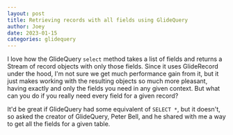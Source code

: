 ```yaml
---
layout: post
title: Retrieving records with all fields using GlideQuery
author: Joey
date: 2023-01-15
categories: glidequery
---
```


I love how the GlideQuery `select` method takes a list of fields and returns a Stream of record objects with only those fields. Since it uses GlideRecord under the hood, I'm not sure we get much performance gain from it, but it just makes working with the resulting objects so much more pleasant, having exactly and only the fields you need in any given context. But what can you do if you really need every field for a given record?

It'd be great if GlideQuery had some equivalent of `SELECT *`, but it doesn't, so asked the creator of GlideQuery, Peter Bell, and he shared with me a way to get all the fields for a given table.

